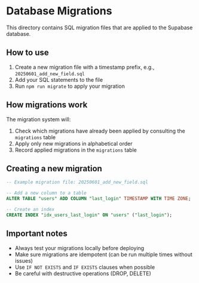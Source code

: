 # Database Migrations

This directory contains SQL migration files that are applied to the Supabase database.

## How to use

1. Create a new migration file with a timestamp prefix, e.g., `20250601_add_new_field.sql`
2. Add your SQL statements to the file
3. Run `npm run migrate` to apply your migration

## How migrations work

The migration system will:

1. Check which migrations have already been applied by consulting the `migrations` table
2. Apply only new migrations in alphabetical order
3. Record applied migrations in the `migrations` table

## Creating a new migration

```sql
-- Example migration file: 20250601_add_new_field.sql

-- Add a new column to a table
ALTER TABLE "users" ADD COLUMN "last_login" TIMESTAMP WITH TIME ZONE;

-- Create an index
CREATE INDEX "idx_users_last_login" ON "users" ("last_login");
```

## Important notes

- Always test your migrations locally before deploying
- Make sure migrations are idempotent (can be run multiple times without issues)
- Use `IF NOT EXISTS` and `IF EXISTS` clauses when possible
- Be careful with destructive operations (DROP, DELETE) 